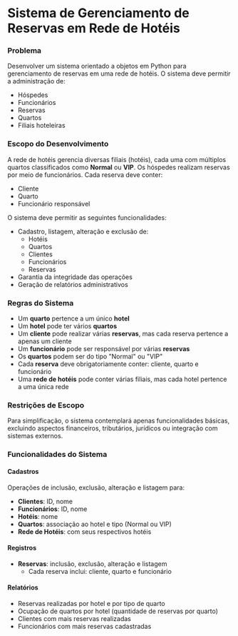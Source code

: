 # Sistema de Gerenciamento de Reservas em Rede de Hotéis


### Problema
Desenvolver um sistema orientado a objetos em Python para gerenciamento de reservas em uma rede de hotéis. O sistema deve permitir a administração de:
- Hóspedes
- Funcionários
- Reservas
- Quartos
- Filiais hoteleiras

### Escopo do Desenvolvimento
A rede de hotéis gerencia diversas filiais (hotéis), cada uma com múltiplos quartos classificados como **Normal** ou **VIP**. Os hóspedes realizam reservas por meio de funcionários. Cada reserva deve conter:
- Cliente
- Quarto
- Funcionário responsável

O sistema deve permitir as seguintes funcionalidades:
- Cadastro, listagem, alteração e exclusão de:
  - Hotéis
  - Quartos
  - Clientes
  - Funcionários
  - Reservas
- Garantia da integridade das operações
- Geração de relatórios administrativos

### Regras do Sistema
- Um **quarto** pertence a um único **hotel**
- Um **hotel** pode ter vários **quartos**
- Um **cliente** pode realizar várias **reservas**, mas cada reserva pertence a apenas um cliente
- Um **funcionário** pode ser responsável por várias **reservas**
- Os **quartos** podem ser do tipo "Normal" ou "VIP"
- Cada **reserva** deve obrigatoriamente conter: cliente, quarto e funcionário
- Uma **rede de hotéis** pode conter várias filiais, mas cada hotel pertence a uma única rede

### Restrições de Escopo
Para simplificação, o sistema contemplará apenas funcionalidades básicas, excluindo aspectos financeiros, tributários, jurídicos ou integração com sistemas externos.

### Funcionalidades do Sistema

#### Cadastros
Operações de inclusão, exclusão, alteração e listagem para:
- **Clientes**: ID, nome
- **Funcionários**: ID, nome
- **Hotéis**: nome
- **Quartos**: associação ao hotel e tipo (Normal ou VIP)
- **Rede de Hotéis**: com seus respectivos hotéis

#### Registros
- **Reservas**: inclusão, exclusão, alteração e listagem
  - Cada reserva inclui: cliente, quarto e funcionário

#### Relatórios
- Reservas realizadas por hotel e por tipo de quarto
- Ocupação de quartos por hotel (quantidade de reservas por quarto)
- Clientes com mais reservas realizadas
- Funcionários com mais reservas cadastradas

